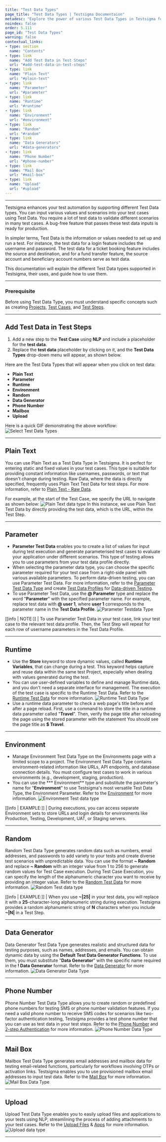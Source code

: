 ```yaml
---
title: "Test Data Types"
page_title: "Test Data Types | Testsigma Documentaion"
metadesc: "Explore the power of various Test Data Types in Testsigma for dynamic and robust test scenarios. Reuse, manage, and optimise your testing with ease."
noindex: false
order: 5.111
page_id: "Test Data Types"
warning: false
contextual_links:
- type: section
  name: "Contents"
- type: link
  name: "Add Test Data in Test Steps"
  url: "#add-test-data-in-test-steps"
- type: link
  name: "Plain Text"
  url: "#plain-text"
- type: link
  name: "Parameter"
  url: "#parameter"
- type: link
  name: "Runtime"
  url: "#runtime"
- type: link
  name: "Environment"
  url: "#environment"
- type: link
  name: "Random"
  url: "#random"
- type: link
  name: "Data Generators"
  url: "#data-generators"
- type: link
  name: "Phone Number"
  url: "#phone-number"
- type: link
  name: "Mail Box"
  url: "#mail-box"
- type: link
  name: "Upload"
  url: "#upload"
---
```


---

Testsigma enhances your test automation by supporting different Test Data types. You can input various values and scenarios into your test cases using Test Data. You require a lot of test data to validate different scenarios in many test cases. A bug-free feature that passes these test data inputs is ready for production.

In simpler terms, Test Data is the information or values needed to set up and run a test. For instance, the test data for a login feature includes the username and password. The test data for a ticket booking feature includes the source and destination, and for a fund transfer feature, the source account and beneficiary account numbers serve as test data.

This documentation will explain the different Test Data types supported in Testsigma, their uses, and guide how to use them.

---

### **Prerequisite**

Before using Test Data Type, you must understand specific concepts such as creating [Projects](https://testsigma.com/docs/projects/overview/), [Test Cases](https://testsigma.com/docs/test-cases/manage/add-edit-delete/), and [Test Steps](https://testsigma.com/docs/test-cases/create-steps-nl/overview/).

---
## **Add Test Data in Test Steps**

1. Add a new step to the **Test Case** using **NLP** and include a placeholder for the **test data**.
2. Replace the **test data** placeholder by clicking on it, and the **Test Data Types** drop-down menu will appear, as shown below.

Here are the Test Data Types that will appear when you click on test data:
   - **Plain Text**
   - **Parameter**
   - **Runtime**
   - **Environment**
   - **Random**
   - **Data Generator**
   - **Phone Number**
   - **Mailbox**
   - **Upload**

Here is a quick GIF demonstrating the above workflow: ![Select Test Data Types](https://s3.amazonaws.com/static-docs.testsigma.com/new_images/projects/applications/select_testdatatypes.gif)

---

## **Plain Text**

You can use Plain Text as a Test Data Type in Testsigma. It is perfect for entering static and fixed values in your test cases. This type is suitable for providing constant information like usernames, passwords, or text that doesn't change during testing. Raw Data, where the data is directly specified, frequently uses Plain Text Test Data for test steps. For more information, refer to [Plain Text - Raw Data](https://testsigma.com/docs/test-data/types/raw/).

For example, at the start of the Test Case, we specify the URL to navigate as shown below:
![Plain Text data type](https://s3.amazonaws.com/static-docs.testsigma.com/new_images/projects/applications/plaintext_testdata.png)
In this instance, we use Plain Text Test Data by directly providing the test data, which is the URL, within the Test Step.

---

## **Parameter**

- **Parameter Test Data** enables you to create a list of values for input during test execution and generate parameterised test cases to evaluate your application under different scenarios. This type of testing allows you to use parameters from your test data profile directly.
- When selecting the parameter data type, you can choose the specific parameter required for your test case from a right-side panel with various available parameters. To perform data-driven testing, you can use Parameter Test Data. For more information, refer to the [Parameter Test Data Type](https://testsigma.com/docs/test-data/types/parameter/) and create [Test Data Profiles](https://testsigma.com/docs/test-data/create-data-profiles/) for [Data-driven Testing](https://testsigma.com/tutorials/test-cases/data-driven-testing/).
- To use Parameter Test Data, use the **@ Parameter** type and replace the word "**Parameter**" with the specified parameter name. For example, replace test data with **@ user 1**, where **user 1** corresponds to the parameter name in the **Test Data Profile**. ![Parameter Testdata Type](https://s3.amazonaws.com/static-docs.testsigma.com/new_images/projects/applications/parameter_testdatatypes.png)

[[info | NOTE:]]
| To use Parameter Test Data in your test case, link your test case to the relevant test data profile. Then, the Test Step will repeat for each row of username parameters in the Test Data Profile.

---

## **Runtime**

- Use the **Store** keyword to store dynamic values, called **Runtime Variables**, that can change during a test. This keyword helps capture and reuse data within the same test Project, especially when dealing with values generated during the test.
- You can use user-defined variables to define and manage Runtime data, and you don't need a separate interface for management. The execution of the test case is specific to the Runtime Test Data. Refer to the [Runtime Test Data](https://testsigma.com/docs/test-data/types/runtime/) for more information. ![Runtime Test Data Type](https://s3.amazonaws.com/static-docs.testsigma.com/new_images/projects/applications/runtime_testdata_type.png)
- Use a runtime data parameter to check a web page's title before and after a page reload. First, use a command to store the title in a runtime data parameter called "**Travel**". Then, verify the page title after reloading the page using the stored parameter with the statement You should see the page title as **$ Travel**.

---

## **Environment**

- Manage Environment Test Data Type on the Environments page with a limited scope to a project. The Environment Test Data Type contains environment-related information like URLs, API endpoints, and database connection details. You must configure test cases to work in various environments (e.g., development, staging, production). 
- You can use the *** Environment** type and substitute the parameter's name for "**Environment**" to use Testsigma's most versatile Test Data Type, the Environment Parameter. Refer to the [Environment](https://testsigma.com/docs/test-data/types/environment/) for more information. ![Environment Test data type](https://s3.amazonaws.com/static-docs.testsigma.com/new_images/projects/applications/environment_testdata_type.png)

[[info | EXAMPLE:]]
| During executions, you can access separate Environment sets to store URLs and login details for environments like Production, Testing, Development, UAT, or Staging servers.

--- 

## **Random**

Random Test Data Type generates random data such as numbers, email addresses, and passwords to add variety to your tests and create diverse test scenarios with unpredictable data. You can use the format **~ Random** and replace **~ Random** with an integer value from 1 to 256 to generate random values for Test Case execution. During Test Case Execution, you can specify the length of the alphanumeric character you want to receive by providing an integer value. Refer to the [Random Test Data](https://testsigma.com/docs/test-data/types/random/) for more information. ![Random Test data type](https://s3.amazonaws.com/static-docs.testsigma.com/new_images/projects/applications/random_testdata_type.png)

[[info | EXAMPLE:]]
| When you use **~|25|** in your test data, you will replace it with a **25**-character-long alphanumeric string during execution. Testsigma provides a random alphanumeric string of **N** characters when you include **~|N|** in a Test Step.

---

## **Data Generator**

Data Generator Test Data Type generates realistic and structured data for testing purposes, such as names, addresses, and emails. You can obtain dynamic data by using the **Default Test Data Generator Functions**. To use them, you must substitute "**Data Generator**" with the specific name required in the **! Data Generator** format. Refer to the [Data Generator](https://testsigma.com/docs/test-data/types/data-generator/) for more information. ![Data Generator Data Type](https://s3.amazonaws.com/static-docs.testsigma.com/new_images/projects/applications/datagenerator_datatype.png)

---

## **Phone Number**

Phone Number Test Data Type allows you to create random or predefined phone numbers for testing SMS or phone number validation features. If you need a valid phone number to receive SMS codes for scenarios like two-factor authentication testing, Testsigma provides a test phone number that you can use as test data in your test steps. Refer to the [Phone Number](https://testsigma.com/docs/test-data/types/phone-number/) and [2-step Authentication](https://testsigma.com/tutorials/advanced/sms-based-two-factor-authentication-2fa/) for more information. ![Phone Number Data Type](https://s3.amazonaws.com/static-docs.testsigma.com/new_images/projects/applications/phonenumber_testdatatype.png)

---

## **Mail Box**

Mailbox Test Data Type generates email addresses and mailbox data for testing email-related functions, particularly for workflows involving OTPs or activation links. Testsigma enables you to use provisioned mailbox email addresses to input test data. Refer to the [Mail Box](https://testsigma.com/docs/test-data/types/mailbox/) for more information. ![Mail Box Data Type](https://s3.amazonaws.com/static-docs.testsigma.com/new_images/projects/applications/mailbox_testdatatype.png)

---

## **Upload**

Upload Test Data Type enables you to easily upload files and applications to your tests using NLP, streamlining the process of adding attachments to your test cases. Refer to the [Upload Files](https://testsigma.com/docs/uploads/upload-files/) & [Apps](https://testsigma.com/docs/uploads/upload-apps/) for more information. ![Upload data type](https://s3.amazonaws.com/static-docs.testsigma.com/new_images/projects/applications/upload_testdata_type.png)

---
